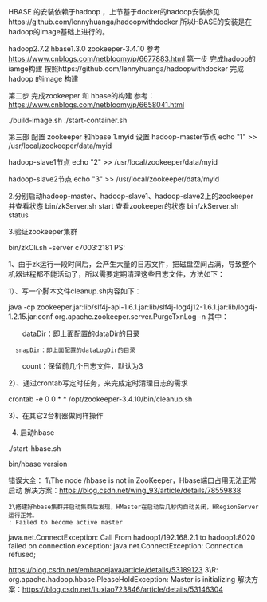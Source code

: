 HBASE 的安装依赖于hadoop ，上节基于docker的hadoop安装参见https://github.com/lennyhuanga/hadoopwithdocker
所以HBASE的安装是在hadoop的image基础上进行的。

hadoop2.7.2
hbase1.3.0
zookeeper-3.4.10
参考 https://www.cnblogs.com/netbloomy/p/6677883.html
第一步  完成hadoop的iamge构建
按照https://github.com/lennyhuanga/hadoopwithdocker 完成hadoop 的image 构建

第二步 完成zookeeper 和 hbase的构建 参考：https://www.cnblogs.com/netbloomy/p/6658041.html

./build-image.sh
./start-container.sh


第三部 配置 zookeeper 和hbase
1.myid 设置
hadoop-master节点
echo "1" >> /usr/local/zookeeper/data/myid

hadoop-slave1节点
echo "2" >> /usr/local/zookeeper/data/myid

hadoop-slave2节点
echo "3" >> /usr/local/zookeeper/data/myid


2.分别启动hadoop-master、hadoop-slave1、hadoop-slave2上的zookeeper 并查看状态
 bin/zkServer.sh start
 查看zookeeper的状态
 bin/zkServer.sh status

3.验证zookeeper集群

bin/zkCli.sh -server c7003:2181
PS:

1、由于zk运行一段时间后，会产生大量的日志文件，把磁盘空间占满，导致整个机器进程都不能活动了，所以需要定期清理这些日志文件，方法如下：

1）、写一个脚本文件cleanup.sh内容如下：

 java -cp zookeeper.jar:lib/slf4j-api-1.6.1.jar:lib/slf4j-log4j12-1.6.1.jar:lib/log4j-1.2.15.jar:conf org.apache.zookeeper.server.PurgeTxnLog <dataDir> <snapDir> -n <count>
 其中：

　　dataDir：即上面配置的dataDir的目录

      snapDir：即上面配置的dataLogDir的目录

　　count：保留前几个日志文件，默认为3

2）、通过crontab写定时任务，来完成定时清理日志的需求

crontab -e 0 0 * *  /opt/zookeeper-3.4.10/bin/cleanup.sh

3)、在其它2台机器做同样操作
 
 
4. 启动hbase
 
 ./start-hbase.sh
 
 bin/hbase version
 
 
 错误大全：
 1\The node /hbase is not in ZooKeeper，Hbase端口占用无法正常启动
 解决方案：https://blog.csdn.net/wing_93/article/details/78559838
 
	2\搭建好hbase集群并启动集群后发现，HMaster在启动后几秒内自动关闭，HRegionServer运行正常。
	: Failed to become active master 
java.net.ConnectException: Call From hadoop1/192.168.2.1 to hadoop1:8020 failed on connection exception: java.net.ConnectException: Connection refused;

https://blog.csdn.net/embracejava/article/details/53189123
3\R: org.apache.hadoop.hbase.PleaseHoldException: Master is initializing
解决方案：https://blog.csdn.net/liuxiao723846/article/details/53146304

